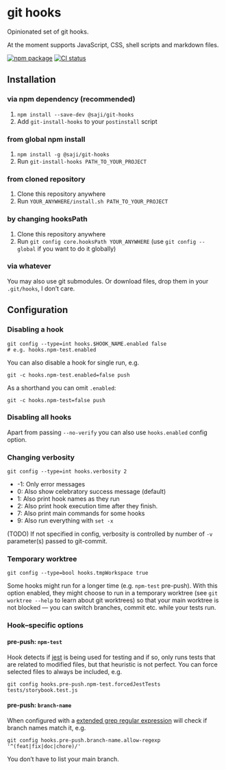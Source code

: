 git hooks
=========

Opinionated set of git hooks.

At the moment supports JavaScript, CSS, shell scripts and markdown files.

[![npm package](https://img.shields.io/npm/v/@saji/git-hooks)](https://www.npmjs.com/package/@saji/git-hooks)
[![CI status](https://github.com/marek-saji/git-hooks/actions/workflows/test.yaml/badge.svg)](https://github.com/marek-saji/git-hooks/actions/workflows/test.yaml)


Installation
------------

### via npm dependency (recommended)

1. `npm install --save-dev @saji/git-hooks`
2. Add `git-install-hooks` to your `postinstall` script

### from global npm install

1. `npm install -g @saji/git-hooks`
2. Run `git-install-hooks PATH_TO_YOUR_PROJECT`

### from cloned repository

1. Clone this repository anywhere
2. Run `YOUR_ANYWHERE/install.sh PATH_TO_YOUR_PROJECT`

### by changing hooksPath

1. Clone this repository anywhere
2. Run `git config core.hooksPath YOUR_ANYWHERE`
   (use `git config --global` if you want to do it globally)

### via whatever

You may also use git submodules. Or download files, drop them in your
`.git/hooks`, I don’t care.


Configuration
-------------

### Disabling a hook

    git config --type=int hooks.$HOOK_NAME.enabled false
    # e.g. hooks.npm-test.enabled

You can also disable a hook for single run, e.g.

    git -c hooks.npm-test.enabled=false push

As a shorthand you can omit `.enabled`:

    git -c hooks.npm-test=false push

### Disabling all hooks

Apart from passing `--no-verify` you can also use `hooks.enabled`
config option.

### Changing verbosity

    git config --type=int hooks.verbosity 2

- -1: Only error messages
- 0: Also show celebratory success message (default)
- 1: Also print hook names as they run
- 2: Also print hook execution time after they finish.
- 7: Also print main commands for some hooks
- 9: Also run everything with `set -x`

(TODO) If not specified in config, verbosity is controlled by number
of `-v` parameter(s) passed to git-commit.

### Temporary worktree

    git config --type=bool hooks.tmpWorkspace true

Some hooks might run for a longer time (e.g. `npm-test` pre-push). With
this option enabled, they might choose to run in a temporary worktree
(see `git worktree --help` to learn about git worktrees) so that your
main worktree is not blocked — you can switch branches, commit etc.
while your tests run.


### Hook–specific options

#### pre-push: `npm-test`

Hook detects if [jest] is being used for testing and if so, only runs
tests that are related to modified files, but that heuristic is not
perfect. You can force selected files to always be included, e.g.

    git config hooks.pre-push.npm-test.forcedJestTests tests/storybook.test.js


[jest]: https://jestjs.io/


#### pre-push: `branch-name`

When configured with a [extended grep regular expression] will check if
branch names match it, e.g.

    git config hooks.pre-push.branch-name.allow-regexp '^(feat|fix|doc|chore)/'

You don’t have to list your main branch.


[extended grep regular expression]: https://www.gnu.org/software/grep/manual/grep.html#Basic-vs-Extended
